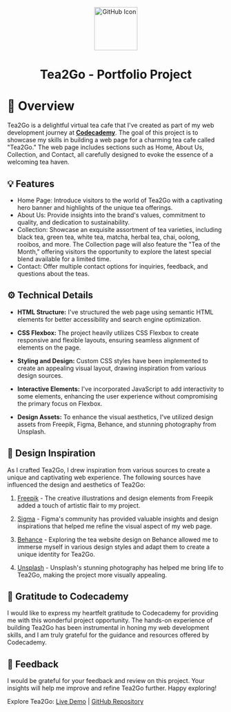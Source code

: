 <div align="center">
  
<picture>
  <source media="(prefers-color-scheme: dark)" srcset="https://upload.wikimedia.org/wikipedia/commons/2/24/Github_logo_svg.svg">
  <source media="(prefers-color-scheme: light)" srcset="https://simpleicons.org/icons/github.svg">
  <img alt="GitHub Icon" src="https://simpleicons.org/icons/github.svg" width="100">
</picture>

  <h1>
    Tea2Go - Portfolio Project
  </h1>
</div>

# 📝 Overview

Tea2Go is a delightful virtual tea cafe that I've created as part of my web development journey at **[Codecademy](https://github.com/Codecademy)**. The goal of this project is to showcase my skills in building a web page for a charming tea cafe called "Tea2Go." The web page includes sections such as Home, About Us, Collection, and Contact, all carefully designed to evoke the essence of a welcoming tea haven.

## 💡 Features

- Home Page: Introduce visitors to the world of Tea2Go with a captivating hero banner and highlights of the unique tea offerings.
- About Us: Provide insights into the brand's values, commitment to quality, and dedication to sustainability.
- Collection: Showcase an exquisite assortment of tea varieties, including black tea, green tea, white tea, matcha, herbal tea, chai, oolong, rooibos, and more. The Collection page will also feature the "Tea of the Month," offering visitors the opportunity to explore the latest special blend available for a limited time.
- Contact: Offer multiple contact options for inquiries, feedback, and questions about the teas.


## ⚙️ Technical Details 

- **HTML Structure:** I've structured the web page using semantic HTML elements for better accessibility and search engine optimization.

- **CSS Flexbox:** The project heavily utilizes CSS Flexbox to create responsive and flexible layouts, ensuring seamless alignment of elements on the page.

- **Styling and Design:** Custom CSS styles have been implemented to create an appealing visual layout, drawing inspiration from various design sources.

- **Interactive Elements:** I've incorporated JavaScript to add interactivity to some elements, enhancing the user experience without compromising the primary focus on Flexbox.

- **Design Assets:** To enhance the visual aesthetics, I've utilized design assets from Freepik, Figma, Behance, and stunning photography from Unsplash.

## 🎨 Design Inspiration

As I crafted Tea2Go, I drew inspiration from various sources to create a unique and captivating web experience. The following sources have influenced the design and aesthetics of Tea2Go:

1. [Freepik](https://www.freepik.com/serie/8385078) - The creative illustrations and design elements from Freepik added a touch of artistic flair to my project.

2. [Sigma](https://www.figma.com/community/file/1227152380873548069) - Figma's community has provided valuable insights and design inspirations that helped me refine the visual aspect of my web page.

3. [Behance](https://www.behance.net/gallery/161877941/tea-website-design) - Exploring the tea website design on Behance allowed me to immerse myself in various design styles and adapt them to create a unique identity for Tea2Go.

4. [Unsplash](https://unsplash.com) - Unsplash's stunning photography has helped me bring life to Tea2Go, making the project more visually appealing.

## 🙌 Gratitude to Codecademy

I would like to express my heartfelt gratitude to Codecademy for providing me with this wonderful project opportunity. The hands-on experience of building Tea2Go has been instrumental in honing my web development skills, and I am truly grateful for the guidance and resources offered by Codecademy.


## 💌 Feedback 

I would be grateful for your feedback and review on this project. Your insights will help me improve and refine Tea2Go further. Happy exploring!

Explore Tea2Go: [Live Demo](link_to_live_demo) | [GitHub Repository](link_to_github_repo)
